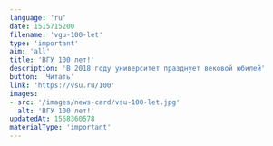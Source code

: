 ```yaml
---
language: 'ru'
date: 1515715200
filename: 'vgu-100-let'
type: 'important'
aim: 'all'
title: 'ВГУ 100 лет!'
description: 'В 2018 году университет празднует вековой юбилей'
button: 'Читать'
link: 'https://vsu.ru/100'
images:
- src: '/images/news-card/vsu-100-let.jpg'
  alt: 'ВГУ 100 лет!'
updatedAt: 1568360578
materialType: 'important'
---
```

